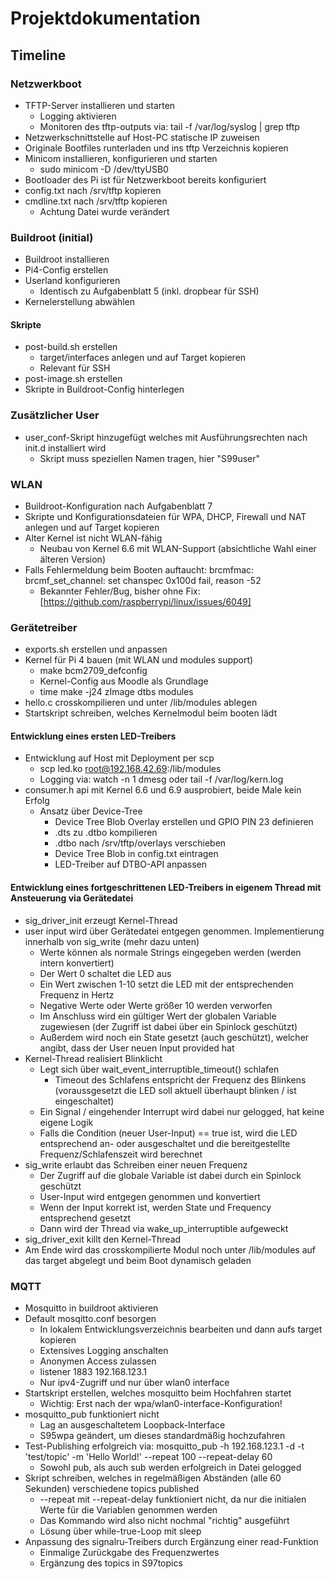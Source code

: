 # Projektdokumentation

## Timeline

### Netzwerkboot

- TFTP-Server installieren und starten
  - Logging aktivieren
  - Monitoren des tftp-outputs via: tail -f /var/log/syslog | grep tftp
- Netzwerkschnittstelle auf Host-PC statische IP zuweisen
- Originale Bootfiles runterladen und ins tftp Verzeichnis kopieren
- Minicom installieren, konfigurieren und starten
  - sudo minicom -D /dev/ttyUSB0
- Bootloader des Pi ist für Netzwerkboot bereits konfiguriert
- config.txt nach /srv/tftp kopieren
- cmdline.txt nach /srv/tftp kopieren
  - Achtung Datei wurde verändert

### Buildroot (initial)

- Buildroot installieren
- Pi4-Config erstellen
- Userland konfigurieren
  - Identisch zu Aufgabenblatt 5 (inkl. dropbear für SSH)
- Kernelerstellung abwählen

#### Skripte

- post-build.sh erstellen
  - target/interfaces anlegen und auf Target kopieren
  - Relevant für SSH
- post-image.sh erstellen
- Skripte in Buildroot-Config hinterlegen

### Zusätzlicher User

- user_conf-Skript hinzugefügt welches mit Ausführungsrechten nach init.d installiert wird
  - Skript muss speziellen Namen tragen, hier "S99user"

### WLAN

- Buildroot-Konfiguration nach Aufgabenblatt 7
- Skripte und Konfigurationsdateien für WPA, DHCP, Firewall und NAT anlegen und auf Target kopieren
- Alter Kernel ist nicht WLAN-fähig
  - Neubau von Kernel 6.6 mit WLAN-Support (absichtliche Wahl einer älteren Version)
- Falls Fehlermeldung beim Booten auftaucht: brcmfmac: brcmf_set_channel: set chanspec 0x100d fail, reason -52
  - Bekannter Fehler/Bug, bisher ohne Fix: [https://github.com/raspberrypi/linux/issues/6049]

### Gerätetreiber

- exports.sh erstellen und anpassen
- Kernel für Pi 4 bauen (mit WLAN und modules support)
  - make bcm2709_defconfig
  - Kernel-Config aus Moodle als Grundlage
  - time make -j24 zImage dtbs modules
- hello.c crosskompilieren und unter /lib/modules ablegen
- Startskript schreiben, welches Kernelmodul beim booten lädt

#### Entwicklung eines ersten LED-Treibers

- Entwicklung auf Host mit Deployment per scp
  - scp led.ko root@192.168.42.69:/lib/modules
  - Logging via: watch -n 1 dmesg oder tail -f /var/log/kern.log
- consumer.h api mit Kernel 6.6 und 6.9 ausprobiert, beide Male kein Erfolg
  - Ansatz über Device-Tree
    - Device Tree Blob Overlay erstellen und GPIO PIN 23 definieren
    - .dts zu .dtbo kompilieren
    - .dtbo nach /srv/tftp/overlays verschieben
    - Device Tree Blob in config.txt eintragen
    - LED-Treiber auf DTBO-API anpassen

#### Entwicklung eines fortgeschrittenen LED-Treibers in eigenem Thread mit Ansteuerung via Gerätedatei

- sig_driver_init erzeugt Kernel-Thread
- user input wird über Gerätedatei entgegen genommen. Implementierung innerhalb von sig_write (mehr dazu unten)
  - Werte können als normale Strings eingegeben werden (werden intern konvertiert)
  - Der Wert 0 schaltet die LED aus
  - Ein Wert zwischen 1-10 setzt die LED mit der entsprechenden Frequenz in Hertz
  - Negative Werte oder Werte größer 10 werden verworfen
  - Im Anschluss wird ein gültiger Wert der globalen Variable zugewiesen (der Zugriff ist dabei über ein Spinlock geschützt)
  - Außerdem wird noch ein State gesetzt (auch geschützt), welcher angibt, dass der User neuen Input provided hat
- Kernel-Thread realisiert Blinklicht
  - Legt sich über wait_event_interruptible_timeout() schlafen
    - Timeout des Schlafens entspricht der Frequenz des Blinkens (voraussgesetzt die LED soll aktuell überhaupt blinken / ist eingeschaltet)
  - Ein Signal / eingehender Interrupt wird dabei nur gelogged, hat keine eigene Logik
  - Falls die Condition (neuer User-Input) == true ist, wird die LED entsprechend an- oder ausgeschaltet und die bereitgestellte Frequenz/Schlafenszeit wird berechnet
- sig_write erlaubt das Schreiben einer neuen Frequenz
  - Der Zugriff auf die globale Variable ist dabei durch ein Spinlock geschützt
  - User-Input wird entgegen genommen und konvertiert
  - Wenn der Input korrekt ist, werden State und Frequency entsprechend gesetzt
  - Dann wird der Thread via wake_up_interruptible aufgeweckt
- sig_driver_exit killt den Kernel-Thread
- Am Ende wird das crosskompilierte Modul noch unter /lib/modules auf das target abgelegt und beim Boot dynamisch geladen

### MQTT

- Mosquitto in buildroot aktivieren
- Default mosqitto.conf besorgen
  - In lokalem Entwicklungsverzeichnis bearbeiten und dann aufs target kopieren
  - Extensives Logging anschalten
  - Anonymen Access zulassen
  - listener 1883 192.168.123.1
  - Nur ipv4-Zugriff und nur über wlan0 interface
- Startskript erstellen, welches mosquitto beim Hochfahren startet
  - Wichtig: Erst nach der wpa/wlan0-interface-Konfiguration!
- mosquitto_pub funktioniert nicht
  - Lag an ausgeschaltetem Loopback-Interface
  - S95wpa geändert, um dieses standardmäßig hochzufahren
- Test-Publishing erfolgreich via: mosquitto_pub -h 192.168.123.1 -d -t 'test/topic' -m 'Hello World!' --repeat 100 --repeat-delay 60
  - Sowohl pub, als auch sub werden erfolgreich in Datei gelogged
- Skript schreiben, welches in regelmäßigen Abständen (alle 60 Sekunden) verschiedene topics published
  - --repeat mit --repeat-delay funktioniert nicht, da nur die initialen Werte für die Variablen genommen werden
  - Das Kommando wird also nicht nochmal "richtig" ausgeführt
  - Lösung über while-true-Loop mit sleep
- Anpassung des signalru-Treibers durch Ergänzung einer read-Funktion
  - Einmalige Zurückgabe des Frequenzwertes
  - Ergänzung des topics in S97topics

